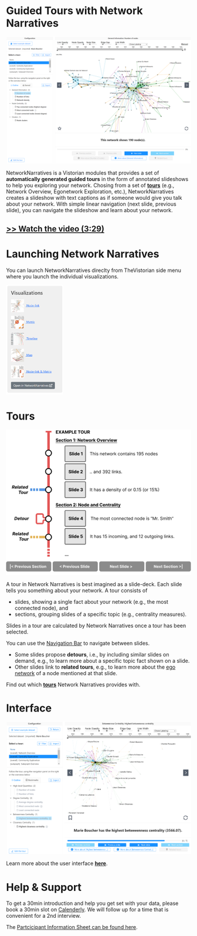 # Guided Tours with Network Narratives

![](assets/nn.png)

NetworkNarratives is a Vistorian modules that provides a set of **automatically generated guided tours** in the form of annotated slideshows to help you exploring your network. Chosing from a set of **[tours](networknarratives/tours)** (e.g., Network Overview, Egonetwork Exploration, etc.), NetworkNarratives creates a slideshow with text captions as if someone would give you talk about your network. With simple linear navigation (next slide, previous slide), you can navigate the slideshow and learn about your network.

## [>> Watch the video (3:29)](https://www.youtube.com/watch?v=qbbC131ZstM)


# Launching Network Narratives

You can launch NetworkNarratives direclty from TheVistorian side menu where you launch the individual visualizations. 

<img src="assets/vistorian-nn.png" height="300px">

# Tours

![](networknarratives/tours.png)

A tour in Network Narratives is best imagined as a slide-deck. Each slide tells you something about your network. A tour consists of
* slides, showing a single fact about your network (e.g., the most connected node), and 
* sections, grouping slides of a specific topic (e.g., centrality measures). 

Slides in a tour are calculated by Network Narratives once a tour has been selected. 

You can use the [Navigation Bar](networknarratives/userinterface.html#navigation-bar) to navigate between slides. 

* Some slides propose **detours**, i.e., by including similar slides on demand, e.g., to learn more about a specific topic fact shown on a slide. 
* Other slides link to **related tours**, e.g., to learn more about the [ego network](networknarratives/tours.html#ego-network-exploration) of a node mentioned at that slide.

Find out which **[tours](networknarratives/tours)** Network Narratives provides with.


# Interface

![Screenshot of the user interface](networknarratives/ui-blank.png)

Learn more about the user interface **[here](networknarratives/userinterface)**.


# Help & Support 

To get a 30min introduction and help you get set with your data, please book a 30min slot on [Calenderly](https://calendly.com/js-b/network-naratives-initial-interview?month=2022-03). We will follow up for a time that is convenient for a 2nd interview. 

The [Partcicipant Information Sheet can be found here](https://docs.google.com/document/d/1t3eCX8xEGhfWX_dAsHZoTFMYa234VOZantDzy4R-RxE/edit?usp=sharing). 


